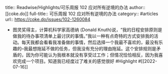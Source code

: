 title:: Readwise/Highlights/可乐周报 102 应对所有逆境的办法
author:: [[coke.do]]
full-title:: 可乐周报 102 应对所有逆境的办法
category:: #articles
url:: https://coke.do/issues/102-1260084

- 图灵奖得主，计算机科学家高德纳 (Donald Knuth)说，“我的日程安排原则是做我的待办事项清单上最讨厌的事情。”我以一种有点奇特的方式安排我的活动。每天我都会看看我准备做的事情，然后选择一个我最不喜欢的，最没有乐趣的–我最想拖延不做的任务，但我没有充分的理由拖延。这个安排规则是矛盾的，因为你可能认为我根本就没有享受过工作；但情况恰恰相反，因为我喜欢完成一个项目。知道我已经度过了难关的感觉很好 #Highlight #[[2022-07-16]]